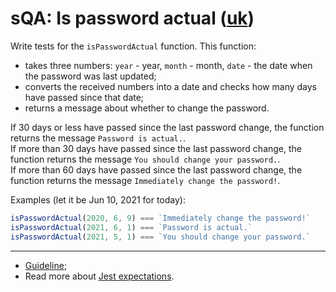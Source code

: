 # sQA: Is password actual ([uk](readme.uk.md))

Write tests for the `isPasswordActual` function. This function:

- takes three numbers: `year` - year, `month` - month, `date` - the date when the password was last updated;
- converts the received numbers into a date and checks how many days have passed since that date;
- returns a message about whether to change the password.

If 30 days or less have passed since the last password change, the function returns the message `Password is actual.`.  
If more than 30 days have passed since the last password change, the function returns the message `You should change your password.`.  
If more than 60 days have passed since the last password change, the function returns the message `Immediately change the password!`.

Examples (let it be Jun 10, 2021 for today):

```js
isPasswordActual(2020, 6, 9) === `Immediately change the password!`
isPasswordActual(2021, 6, 1) === `Password is actual.`
isPasswordActual(2021, 5, 1) === `You should change your password.`
```

---

- [Guideline](https://github.com/mate-academy/js_task-guideline/blob/master/README.md);
- Read more about [Jest expectations](https://jestjs.io/uk/docs/expect).
